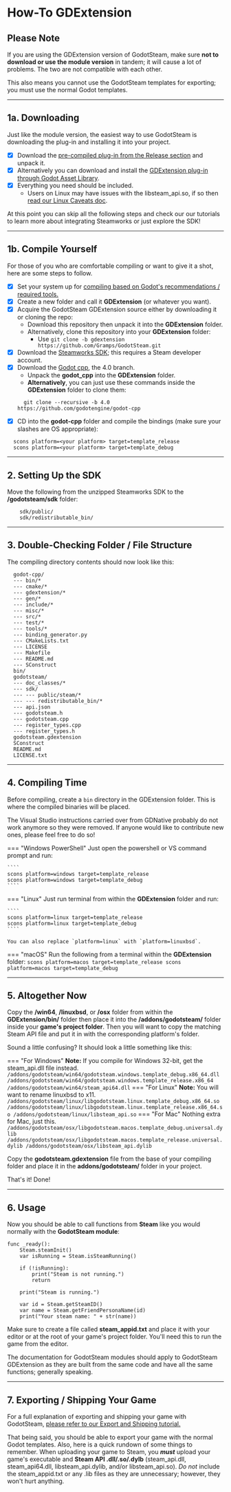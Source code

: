 # How-To GDExtension

## Please Note

If you are using the GDExtension version of GodotSteam, make sure **not to download or use the module version** in tandem; it will cause a lot of problems.  The two are not compatible with each other.

This also means you cannot use the GodotSteam templates for exporting; you must use the normal Godot templates.

---
## 1a. Downloading

Just like the module version, the easiest way to use GodotSteam is downloading the plug-in and installing it into your project.

- [x] Download the [pre-compiled plug-in from the Release section](https://github.com/Gramps/GodotSteam/releases) and unpack it.
- [x] Alternatively you can download and install the [GDExtension plug-in through Godot Asset Library](https://godotengine.org/asset-library/asset/7469).
- [x] Everything you need should be included.
    - Users on Linux may have issues with the libsteam_api.so, if so then [read our Linux Caveats doc](/tutorials/linux_caveats/).

At this point you can skip all the following steps and check our our tutorials to learn more about integrating Steamworks or just explore the SDK!

---
## 1b. Compile Yourself

For those of you who are comfortable compiling or want to give it a shot, here are some steps to follow.

- [x] Set your system up for [compiling based on Godot's recommendations / required tools.](https://docs.godotengine.org/en/stable/development/compiling/index.html)
- [x] Create a new folder and call it **GDExtension** (or whatever you want).
- [x] Acquire the GodotSteam GDExtension source either by downloading it or cloning the repo:
    - Download this repository then unpack it into the **GDExtension** folder.
    - Alternatively, clone this repository into your **GDExtension** folder:
        - Use ````git clone -b gdextension https://github.com/Gramps/GodotSteam.git````
- [x] Download the [Steamworks SDK](https://partner.steamgames.com); this requires a Steam developer account.
- [x] Download the [Godot cpp](https://github.com/godotengine/godot-cpp), the 4.0 branch.
    - Unpack the **godot_cpp** into the **GDExtension** folder.
    - **Alternatively**, you can just use these commands inside the **GDExtension** folder to clone them:
  ````
    git clone --recursive -b 4.0 https://github.com/godotengine/godot-cpp
  ````
- [x] CD into the **godot-cpp** folder and compile the bindings (make sure your slashes are OS appropriate):
````
  scons platform=<your platform> target=template_release
  scons platform=<your platform> target=template_debug
````

---
## 2. Setting Up the SDK

Move the following from the unzipped Steamworks SDK to the **/godotsteam/sdk** folder:
````
    sdk/public/
    sdk/redistributable_bin/
````

---
## 3. Double-Checking Folder / File Structure

The compiling directory contents should now look like this:
````
  godot-cpp/
  --- bin/*
  --- cmake/*
  --- gdextension/*
  --- gen/*
  --- include/*
  --- misc/*
  --- src/*
  --- test/*
  --- tools/*
  --- binding_generator.py
  --- CMakeLists.txt
  --- LICENSE
  --- Makefile
  --- README.md
  --- SConstruct
  bin/
  godotsteam/
  --- doc_classes/*
  --- sdk/
  --- --- public/steam/*
  --- --- redistributable_bin/*
  --- api.json
  --- godotsteam.h
  --- godotsteam.cpp
  --- register_types.cpp
  --- register_types.h
  godotsteam.gdextension
  SConstruct
  README.md
  LICENSE.txt
````

---
## 4. Compiling Time

Before compiling, create a `bin` directory in the GDExtension folder. This is where the compiled binaries will be placed.

The Visual Studio instructions carried over from GDNative probably do not work anymore so they were removed.  If anyone would like to contribute new ones, please feel free to do so!

=== "Windows PowerShell"
    Just open the powershell or VS command prompt and run:

    ````
    scons platform=windows target=template_release
    scons platform=windows target=template_debug
    ````
=== "Linux"
    Just run terminal from within the **GDExtension** folder and run:

    ````
    scons platform=linux target=template_release
    scons platform=linux target=template_debug
    ````

    You can also replace `platform=linux` with `platform=linuxbsd`.
=== "macOS"
    Run the following from a terminal within the **GDExtension** folder:
    ````
    scons platform=macos target=template_release
    scons platform=macos target=template_debug
    ````

---
## 5. Altogether Now

Copy the **/win64**, **/linuxbsd**, or **/osx** folder from within the **GDExtension/bin/** folder then place it into the **/addons/godotsteam/** folder inside your **game's project folder**. Then you will want to copy the matching Steam API file and put it in with the corresponding platform's folder.

Sound a little confusing? It should look a little something like this:
  
=== "For Windows"
    **Note:** If you compile for Windows 32-bit, get the steam_api.dll file instead.
    ````
    /addons/godotsteam/win64/godotsteam.windows.template_debug.x86_64.dll
    /addons/godotsteam/win64/godotsteam.windows.template_release.x86_64
    /addons/godotsteam/win64/steam_api64.dll
    ````
=== "For Linux"
    **Note:** You will want to rename linuxbsd to x11.
    ````
    /addons/godotsteam/linux/libgodotsteam.linux.template_debug.x86_64.so
    /addons/godotsteam/linux/libgodotsteam.linux.template_release.x86_64.so
    /addons/godotsteam/linux/libsteam_api.so
    ````
=== "For Mac"
    Nothing extra for Mac, just this.
    ````
    /addons/godotsteam/osx/libgodotsteam.macos.template_debug.universal.dylib
    /addons/godotsteam/osx/libgodotsteam.macos.template_release.universal.dylib
    /addons/godotsteam/osx/libsteam_api.dylib
    ````

Copy the **godotsteam.gdextension** file from the base of your compiling folder and place it in the **addons/godotsteam/** folder in your project.

That's it!  Done!

---
## 6. Usage

Now you should be able to call functions from **Steam** like you would normally with the **GodotSteam module**:
````
func _ready():
    Steam.steamInit()
    var isRunning = Steam.isSteamRunning()
    
    if (!isRunning):
        print("Steam is not running.")
        return
        
    print("Steam is running.")
    
    var id = Steam.getSteamID()
    var name = Steam.getFriendPersonaName(id)
    print("Your steam name: " + str(name))
````

Make sure to create a file called **steam_appid.txt** and place it with your editor or at the root of your game's project folder.  You'll need this to run the game from the editor.

The documentation for GodotSteam modules should apply to GodotSteam GDExtension as they are built from the same code and have all the same functions; generally speaking.

---
## 7. Exporting / Shipping Your Game

For a full explanation of exporting and shipping your game with GodotSteam, [please refer to our Export and Shipping tutorial.](/tutorials/exporting_shipping/)

That being said, you should be able to export your game with the normal Godot templates.  Also, here is a quick rundown of some things to remember. When uploading your game to Steam, you _**must**_ upload your game's executable and **Steam API .dll/.so/.dylb** (steam_api.dll, steam_api64.dll, libsteam_api.dylib, and/or libsteam_api.so).  *Do not* include the steam_appid.txt or any .lib files as they are unnecessary; however, they won't hurt anything.